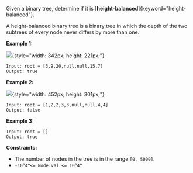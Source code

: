 Given a binary tree, determine if it is
[**height-balanced**]{keyword="height-balanced"}.

A height-balanced binary tree is a binary tree in which the depth of the two subtrees of every node never differs by more than one.

**Example 1:**

![](https://assets.leetcode.com/uploads/2020/10/06/balance_1.jpg){style="width: 342px; height: 221px;"}

    Input: root = [3,9,20,null,null,15,7]
    Output: true

**Example 2:**

![](https://assets.leetcode.com/uploads/2020/10/06/balance_2.jpg){style="width: 452px; height: 301px;"}

    Input: root = [1,2,2,3,3,null,null,4,4]
    Output: false

**Example 3:**

    Input: root = []
    Output: true

**Constraints:**

- The number of nodes in the tree is in the range `[0, 5000]`.
- `-10`^`4`^`<= Node.val <= 10`^`4`^
